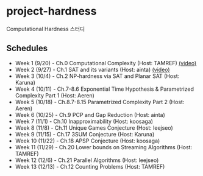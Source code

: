 # project-hardness
Computational Hardness 스터디

## Schedules
* Week 1 (9/20) - Ch.0 Computational Complexity (Host: TAMREF) [(video)](https://youtu.be/ppL3nn9QuRU)
* Week 2 (9/27) - Ch.1 SAT and its variants (Host: ainta) [(video)](https://youtu.be/cAhClQ4Fhio)
* Week 3 (10/4) - Ch.2 NP-hardness via SAT and Planar SAT (Host: Karuna)
* Week 4 (10/11) - Ch.7-8.6 Exponential Time Hypothesis & Parametrized Complexity Part 1 (Host: Aeren)
* Week 5 (10/18) - Ch.8.7-8.15 Parametrized Complexity Part 2 (Host: Aeren)
* Week 6 (10/25) - Ch.9 PCP and Gap Reduction (Host: ainta)
* Week 7 (11/1) - Ch.10 Inapproximability (Host: koosaga)
* Week 8 (11/8) - Ch.11 Unique Games Conjecture (Host: leejseo)
* Week 9 (11/15) - Ch.17 3SUM Conjecture (Host: Karuna)
* Week 10 (11/22) - Ch.18 APSP Conjecture (Host: koosaga)
* Week 11 (11/29) - Ch.20 Lower bounds on Streaming Algorithms (Host: TAMREF)
* Week 12 (12/6) - Ch.21 Parallel Algorithms (Host: leejseo)
* Week 13 (12/13) - Ch.12 Counting Problems (Host: TAMREF)
